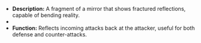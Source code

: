 - **Description:** A fragment of a mirror that shows fractured reflections, capable of bending reality.
- 
- **Function:** Reflects incoming attacks back at the attacker, useful for both defense and counter-attacks.